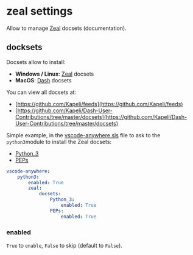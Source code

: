 # zeal settings

Allow to manage [Zeal](https://zealdocs.org) docsets \(documentation\).

## docksets

Docsets allow to install:

* **Windows / Linux**: [Zeal](https://zealdocs.org/) docsets
* **MacOS**: [Dash](https://kapeli.com/dash) docsets

You can view all docsets at:

* [https://github.com/Kapeli/feeds](https://github.com/Kapeli/feeds)
* [https://github.com/Kapeli/Dash-User-Contributions/tree/master/docsets](https://github.com/Kapeli/Dash-User-Contributions/tree/master/docsets)

Simple example, in the [vscode-anywhere.sls](../../../structure/conf/saltstack/pillar.md#vscode-anywhere-sls) file to ask to the `python3`module to install the Zeal docsets:

* [Python\_3](https://github.com/Kapeli/feeds/blob/master/Python_3.xml)
* [PEPs](https://github.com/Kapeli/Dash-User-Contributions/tree/master/docsets/PEPs)

```yaml
vscode-anywhere:
    python3:
        enabled: True
        zeal:
            docsets:
                Python_3:
                    enabled: True
                PEPs:
                    enabled: True
```

### enabled

`True` to `enable`, `False` to skip \(default to `False`\).

